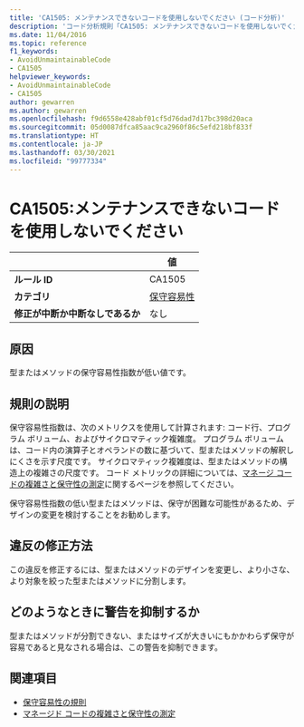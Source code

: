 ```yaml
---
title: 'CA1505: メンテナンスできないコードを使用しないでください (コード分析)'
description: 'コード分析規則「CA1505: メンテナンスできないコードを使用しないでください」について'
ms.date: 11/04/2016
ms.topic: reference
f1_keywords:
- AvoidUnmaintainableCode
- CA1505
helpviewer_keywords:
- AvoidUnmaintainableCode
- CA1505
author: gewarren
ms.author: gewarren
ms.openlocfilehash: f9d6558e428abf01cf5d76dad7d17bc398d20aca
ms.sourcegitcommit: 05d0087dfca85aac9ca2960f86c5efd218bf833f
ms.translationtype: HT
ms.contentlocale: ja-JP
ms.lasthandoff: 03/30/2021
ms.locfileid: "99777334"
---
```

# <a name="ca1505-avoid-unmaintainable-code"></a>CA1505:メンテナンスできないコードを使用しないでください

| | 値 |
|-|-|
| **ルール ID** |CA1505|
| **カテゴリ** |[保守容易性](maintainability-warnings.md)|
| **修正が中断か中断なしであるか** |なし|

## <a name="cause"></a>原因

型またはメソッドの保守容易性指数が低い値です。

## <a name="rule-description"></a>規則の説明

保守容易性指数は、次のメトリクスを使用して計算されます: コード行、プログラム ボリューム、およびサイクロマティック複雑度。 プログラム ボリュームは、コード内の演算子とオペランドの数に基づいて、型またはメソッドの解釈しにくさを示す尺度です。 サイクロマティック複雑度は、型またはメソッドの構造上の複雑さの尺度です。 コード メトリックの詳細については、[マネージ コードの複雑さと保守性の測定](/visualstudio/code-quality/code-metrics-values)に関するページを参照してください。

保守容易性指数の低い型またはメソッドは、保守が困難な可能性があるため、デザインの変更を検討することをお勧めします。

## <a name="how-to-fix-violations"></a>違反の修正方法

この違反を修正するには、型またはメソッドのデザインを変更し、より小さな、より対象を絞った型またはメソッドに分割します。

## <a name="when-to-suppress-warnings"></a>どのようなときに警告を抑制するか

型またはメソッドが分割できない、またはサイズが大きいにもかかわらず保守が容易であると見なされる場合は、この警告を抑制できます。

## <a name="see-also"></a>関連項目

- [保守容易性の規則](maintainability-warnings.md)
- [マネージド コードの複雑さと保守性の測定](/visualstudio/code-quality/code-metrics-values)
